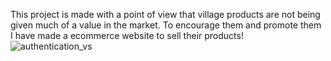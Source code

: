 This project is made with a point of view that village products are not being given much of a value in the market. 
To encourage them and promote them I have made a ecommerce website to sell their products!
![authentication_vs](https://user-images.githubusercontent.com/91485241/175127296-a3648e92-6db0-4147-8dfa-c38c1db87d09.jpg)
